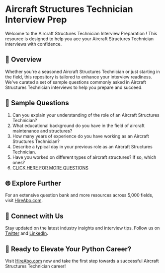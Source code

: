 # Aircraft Structures Technician Interview Prep

Welcome to the Aircraft Structures Technician Interview Preparation ! This resource is designed to help you ace your Aircraft Structures Technician interviews with confidence.

## 🚀 Overview

Whether you're a seasoned Aircraft Structures Technician or just starting in the field, this repository is tailored to enhance your interview readiness. We've curated a set of sample questions commonly asked in Aircraft Structures Technician interviews to help you prepare and succeed.

## 📝 Sample Questions

1. Can you explain your understanding of the role of an Aircraft Structures Technician?
2. What educational background do you have in the field of aircraft maintenance and structures?
3. How many years of experience do you have working as an Aircraft Structures Technician?
4. Describe a typical day in your previous role as an Aircraft Structures Technician.
5. Have you worked on different types of aircraft structures? If so, which ones?
6. [CLICK HERE FOR MORE QUESTIONS](https://hireabo.com/job/14_3_5/Aircraft%20Structures%20Technician)

## 🌐 Explore Further

For an extensive question bank and more resources across 5,000 fields, visit [HireAbo.com](https://www.hireabo.com).

## 📱 Connect with Us

Stay updated on the latest industry insights and interview tips. Follow us on [Twitter](https://twitter.com/hireabo) and [LinkedIn](https://www.linkedin.com/in/hire-abo-3609972a8/).

## 🚀 Ready to Elevate Your Python Career?

Visit [HireAbo.com](https://www.hireabo.com) now and take the first step towards a successful Aircraft Structures Technician career!